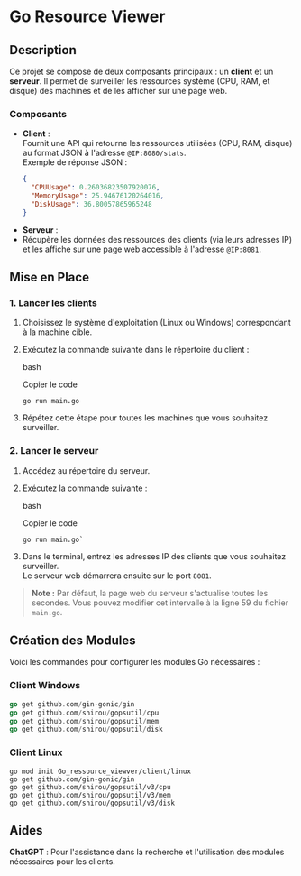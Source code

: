 # Go Resource Viewer

## Description

Ce projet se compose de deux composants principaux : un **client** et un **serveur**. Il permet de surveiller les ressources système (CPU, RAM, et disque) des machines et de les afficher sur une page web.

### Composants

- **Client** :  
  Fournit une API qui retourne les ressources utilisées (CPU, RAM, disque) au format JSON à l'adresse `@IP:8080/stats`.  
  Exemple de réponse JSON :  
  ```json
  {
    "CPUUsage": 0.26036823507920076,
    "MemoryUsage": 25.94676120264016,
    "DiskUsage": 36.80057865965248
  }
- **Serveur** :  
- Récupère les données des ressources des clients (via leurs adresses IP) et les affiche sur une page web accessible à l'adresse `@IP:8081`.

## Mise en Place

### 1. Lancer les clients

1.  Choisissez le système d'exploitation (Linux ou Windows) correspondant à la machine cible.
2.  Exécutez la commande suivante dans le répertoire du client :
    
    bash
    
    Copier le code
    
    `go run main.go` 
    
3.  Répétez cette étape pour toutes les machines que vous souhaitez surveiller.

### 2. Lancer le serveur

1.  Accédez au répertoire du serveur.
2.  Exécutez la commande suivante :
    
    bash
    
    Copier le code
    ```
    go run main.go` 
    ```
3.  Dans le terminal, entrez les adresses IP des clients que vous souhaitez surveiller.  
    Le serveur web démarrera ensuite sur le port `8081`.

> **Note :** Par défaut, la page web du serveur s'actualise toutes les secondes. Vous pouvez modifier cet intervalle à la ligne 59 du fichier `main.go`.
## Création des Modules

Voici les commandes pour configurer les modules Go nécessaires :

### Client Windows

```go mod init Go_ressource_viewver/client/windows
go get github.com/gin-gonic/gin
go get github.com/shirou/gopsutil/cpu
go get github.com/shirou/gopsutil/mem
go get github.com/shirou/gopsutil/disk
```
### Client Linux

```
go mod init Go_ressource_viewver/client/linux
go get github.com/gin-gonic/gin
go get github.com/shirou/gopsutil/v3/cpu
go get github.com/shirou/gopsutil/v3/mem
go get github.com/shirou/gopsutil/v3/disk
```
## Aides
**ChatGPT** : Pour l'assistance dans la recherche et l'utilisation des modules nécessaires pour les clients.

